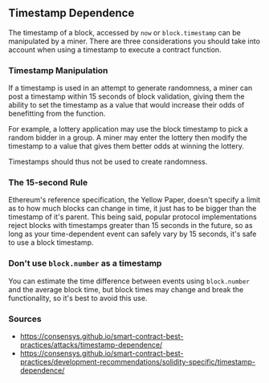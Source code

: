 ## Timestamp Dependence

The timestamp of a block, accessed by `now` or `block.timestamp` can be manipulated by a miner. There are three considerations you should take into account when using a timestamp to execute a contract function.

### Timestamp Manipulation

If a timestamp is used in an attempt to generate randomness, a miner can post a timestamp within 15 seconds of block validation, giving them the ability to set the timestamp as a value that would increase their odds of benefitting from the function.

For example, a lottery application may use the block timestamp to pick a random bidder in a group. A miner may enter the lottery then modify the timestamp to a value that gives them better odds at winning the lottery.

Timestamps should thus not be used to create randomness.

### The 15-second Rule

Ethereum's reference specification, the Yellow Paper, doesn't specify a limit as to how much blocks can change in time, it just has to be bigger than the timestamp of it's parent. This being said, popular protocol implementations reject blocks with timestamps greater than 15 seconds in the future, so as long as your time-dependent event can safely vary by 15 seconds, it's safe to use a block timestamp.

### Don't use `block.number` as a timestamp

You can estimate the time difference between events using `block.number` and the average block time, but block times may change and break the functionality, so it's best to avoid this use.


### Sources

- https://consensys.github.io/smart-contract-best-practices/attacks/timestamp-dependence/
- https://consensys.github.io/smart-contract-best-practices/development-recommendations/solidity-specific/timestamp-dependence/
